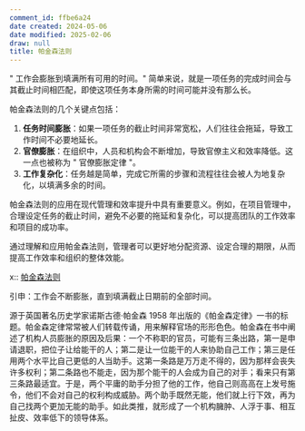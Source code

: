```yaml
---
comment_id: ffbe6a24
date created: 2024-05-06
date modified: 2025-02-06
draw: null
title: 帕金森法则
---
```

" 工作会膨胀到填满所有可用的时间。" 简单来说，就是一项任务的完成时间会与其截止时间相匹配，即使这项任务本身所需的时间可能并没有那么长。

  

帕金森法则的几个关键点包括：

  

1. **任务时间膨胀**：如果一项任务的截止时间非常宽松，人们往往会拖延，导致工作时间不必要地延长。
2. **官僚膨胀**：在组织中，人员和机构会不断增加，导致官僚主义和效率降低。这一点也被称为 " 官僚膨胀定律 "。
3. **工作复杂化**：任务越是简单，完成它所需的步骤和流程往往会被人为地复杂化，以填满多余的时间。

  

帕金森法则的应用在现代管理和效率提升中具有重要意义。例如，在项目管理中，合理设定任务的截止时间，避免不必要的拖延和复杂化，可以提高团队的工作效率和项目的成功率。

  

通过理解和应用帕金森法则，管理者可以更好地分配资源、设定合理的期限，从而提高工作效率和组织的整体效能。

x:: [帕金森法则](帕金森法则.md)

引申：工作会不断膨胀，直到填满截止日期前的全部时间。

源于英国著名历史学家诺斯古德·帕金森 1958 年出版的《帕金森定律》一书的标题。帕金森定律常常被人们转载传诵，用来解释官场的形形色色。帕金森在书中阐述了机构人员膨胀的原因及后果：一个不称职的官员，可能有三条出路，第一是申请退职，把位子让给能干的人；第二是让一位能干的人来协助自己工作；第三是任用两个水平比自己更低的人当助手。这第一条路是万万走不得的，因为那样会丧失许多权利；第二条路也不能走，因为那个能干的人会成为自己的对手；看来只有第三条路最适宜。于是，两个平庸的助手分担了他的工作，他自己则高高在上发号施令，他们不会对自己的权利构成威胁。两个助手既然无能，他们就上行下效，再为自己找两个更加无能的助手。如此类推，就形成了一个机构臃肿、人浮于事、相互扯皮、效率低下的领导体系。
